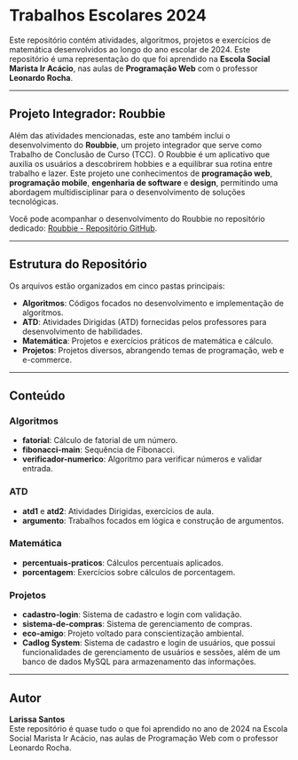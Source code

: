 # Trabalhos Escolares 2024

Este repositório contém atividades, algoritmos, projetos e exercícios de matemática desenvolvidos ao longo do ano escolar de 2024. Este repositório é uma representação do que foi aprendido na **Escola Social Marista Ir Acácio**, nas aulas de **Programação Web** com o professor **Leonardo Rocha**.

---

## Projeto Integrador: Roubbie

Além das atividades mencionadas, este ano também inclui o desenvolvimento do **Roubbie**, um projeto integrador que serve como Trabalho de Conclusão de Curso (TCC). O Roubbie é um aplicativo que auxilia os usuários a descobrirem hobbies e a equilibrar sua rotina entre trabalho e lazer. Este projeto une conhecimentos de **programação web**, **programação mobile**, **engenharia de software** e **design**, permitindo uma abordagem multidisciplinar para o desenvolvimento de soluções tecnológicas.

Você pode acompanhar o desenvolvimento do Roubbie no repositório dedicado: [Roubbie - Repositório GitHub](https://github.com/emillycaaroline/roubbie).

---

## Estrutura do Repositório

Os arquivos estão organizados em cinco pastas principais:

- **Algoritmos**: Códigos focados no desenvolvimento e implementação de algoritmos.
- **ATD**: Atividades Dirigidas (ATD) fornecidas pelos professores para desenvolvimento de habilidades.
- **Matemática**: Projetos e exercícios práticos de matemática e cálculo.
- **Projetos**: Projetos diversos, abrangendo temas de programação, web e e-commerce.

---

## Conteúdo

### Algoritmos

- **fatorial**: Cálculo de fatorial de um número.
- **fibonacci-main**: Sequência de Fibonacci.
- **verificador-numerico**: Algoritmo para verificar números e validar entrada.

### ATD

- **atd1** e **atd2**: Atividades Dirigidas, exercícios de aula.
- **argumento**: Trabalhos focados em lógica e construção de argumentos.

### Matemática

- **percentuais-praticos**: Cálculos percentuais aplicados.
- **porcentagem**: Exercícios sobre cálculos de porcentagem.

### Projetos

- **cadastro-login**: Sistema de cadastro e login com validação.
- **sistema-de-compras**: Sistema de gerenciamento de compras.
- **eco-amigo**: Projeto voltado para conscientização ambiental.
- **Cadlog System**: Sistema de cadastro e login de usuários, que possui funcionalidades de gerenciamento de usuários e sessões, além de um banco de dados MySQL para armazenamento das informações.

---

## Autor

**Larissa Santos**  
Este repositório é quase tudo o que foi aprendido no ano de 2024 na Escola Social Marista Ir Acácio, nas aulas de Programação Web com o professor Leonardo Rocha.
